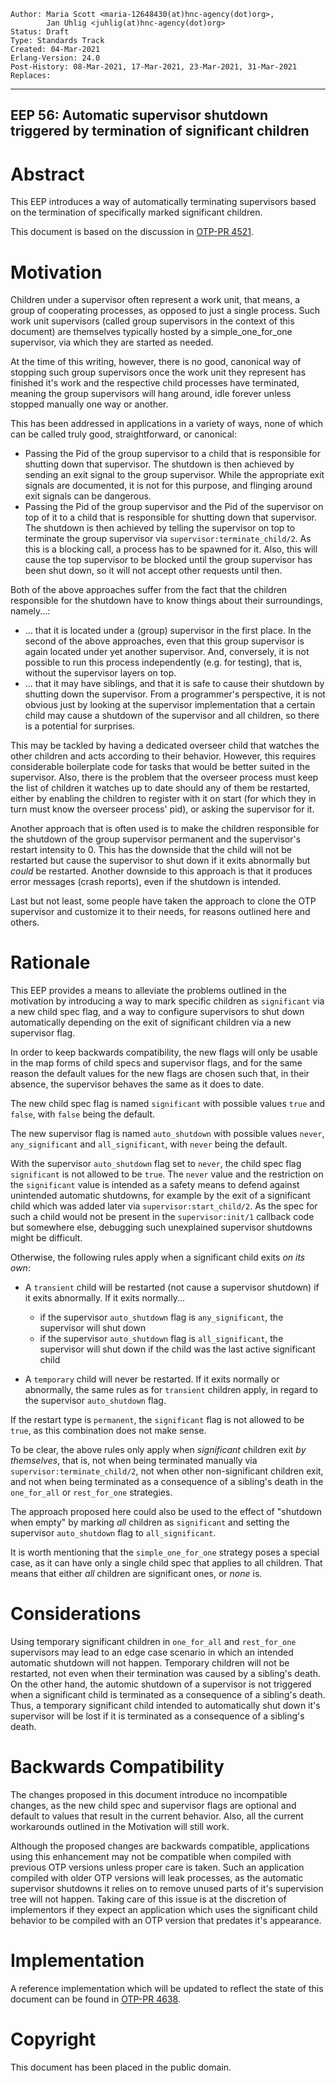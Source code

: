     Author: Maria Scott <maria-12648430(at)hnc-agency(dot)org>,
            Jan Uhlig <juhlig(at)hnc-agency(dot)org>
    Status: Draft
    Type: Standards Track
    Created: 04-Mar-2021
    Erlang-Version: 24.0
    Post-History: 08-Mar-2021, 17-Mar-2021, 23-Mar-2021, 31-Mar-2021
    Replaces:
****
EEP 56: Automatic supervisor shutdown triggered by termination of significant children
----

Abstract
========

This EEP introduces a way of automatically terminating supervisors based
on the termination of specifically marked significant children.

This document is based on the discussion in [OTP-PR 4521][].

Motivation
==========

Children under a supervisor often represent a work unit, that means, a group
of cooperating processes, as opposed to just a single process. Such work
unit supervisors (called group supervisors in the context of this document)
are themselves typically hosted by a simple\_one\_for\_one supervisor, via
which they are started as needed.

At the time of this writing, however, there is no good, canonical way of
stopping such group supervisors once the work unit they represent has
finished it's work and the respective child processes have terminated,
meaning the group supervisors will hang around, idle forever unless
stopped manually one way or another.

This has been addressed in applications in a variety of ways, none of which
can be called truly good, straightforward, or canonical:

* Passing the Pid of the group supervisor to a child that is responsible for
  shutting down that supervisor. The shutdown is then achieved by sending
  an exit signal to the group supervisor. While the appropriate exit signals
  are documented, it is not for this purpose, and flinging around exit signals
  can be dangerous.
* Passing the Pid of the group supervisor and the Pid of the supervisor on top
  of it to a child that is responsible for shutting down that supervisor.
  The shutdown is then achieved by telling the supervisor on top to terminate
  the group supervisor via `supervisor:terminate_child/2`. As this is a
  blocking call, a process has to be spawned for it. Also, this will cause
  the top supervisor to be blocked until the group supervisor has been shut
  down, so it will not accept other requests until then.

Both of the above approaches suffer from the fact that the children responsible
for the shutdown have to know things about their surroundings, namely...:

* ... that it is located under a (group) supervisor in the first place. In the
  second of the above approaches, even that this group supervisor is again
  located under yet another supervisor. And, conversely, it is not possible
  to run this process independently (e.g. for testing), that is, without
  the supervisor layers on top.
* ... that it may have siblings, and that it is safe to cause their shutdown
  by shutting down the supervisor. From a programmer's perspective, it is not
  obvious just by looking at the supervisor implementation that a certain
  child may cause a shutdown of the supervisor and all children, so there is
  a potential for surprises.

This may be tackled by having a dedicated overseer child that watches the
other children and acts according to their behavior. However, this requires
considerable boilerplate code for tasks that would be better suited in the
supervisor. Also, there is the problem that the overseer process must keep
the list of children it watches up to date should any of them be restarted,
either by enabling the children to register with it on start (for which they
in turn must know the overseer process' pid), or asking the supervisor
for it.

Another approach that is often used is to make the children responsible for
the shutdown of the group supervisor permanent and the supervisor's restart
intensity to 0. This has the downside that the child will not be restarted
but cause the supervisor to shut down if it exits abnormally but _could_
be restarted. Another downside to this approach is that it produces error
messages (crash reports), even if the shutdown is intended.

Last but not least, some people have taken the approach to clone the OTP
supervisor and customize it to their needs, for reasons outlined here and
others.

Rationale
=========

This EEP provides a means to alleviate the problems outlined in the
motivation by introducing a way to mark specific children as `significant`
via a new child spec flag, and a way to configure supervisors to shut down
automatically depending on the exit of significant children via a new
supervisor flag.

In order to keep backwards compatibility, the new flags will only be usable
in the map forms of child specs and supervisor flags, and for the same reason
the default values for the new flags are chosen such that, in their absence,
the supervisor behaves the same as it does to date.

The new child spec flag is named `significant` with possible values `true` and
`false`, with `false` being the default.

The new supervisor flag is named `auto_shutdown` with possible values `never`,
`any_significant` and `all_significant`, with `never` being the default.

With the supervisor `auto_shutdown` flag set to `never`, the child spec flag
`significant` is not allowed to be `true`. The `never` value and the restriction
on the `significant` value is intended as a safety means to defend against
unintended automatic shutdowns, for example by the exit of a significant child
which was added later via `supervisor:start_child/2`. As the spec for such a
child would not be present in the `supervisor:init/1` callback code but
somewhere else, debugging such unexplained supervisor shutdowns might be
difficult.

Otherwise, the following rules apply when a significant child exits _on its
own_:

* A `transient` child will be restarted (not cause a supervisor shutdown)
  if it exits abnormally. If it exits normally...

    * if the supervisor `auto_shutdown` flag is `any_significant`, the supervisor
      will shut down
    * if the supervisor `auto_shutdown` flag is `all_significant`, the supervisor
      will shut down if the child was the last active significant child

* A `temporary` child will never be restarted. If it exits normally or
  abnormally, the same rules as for `transient` children apply, in regard to
  the supervisor `auto_shutdown` flag.

If the restart type is `permanent`, the `significant` flag is not allowed to
be `true`, as this combination does not make sense.

To be clear, the above rules only apply when _significant_ children exit
_by themselves_, that is, not when being terminated manually via
`supervisor:terminate_child/2`, not when other non-significant children exit,
and not when being terminated as a consequence of a sibling's death in the
`one_for_all` or `rest_for_one` strategies.

The approach proposed here could also be used to the effect of "shutdown when
empty" by marking _all_ children as `significant` and setting the supervisor
`auto_shutdown` flag to `all_significant`.

It is worth mentioning that the `simple_one_for_one` strategy poses a special
case, as it can have only a single child spec that applies to all children.
That means that either _all_ children are significant ones, or _none_ is.

Considerations
==============

Using temporary significant children in `one_for_all` and `rest_for_one`
supervisors may lead to an edge case scenario in which an intended automatic
shutdown will not happen. Temporary children will not be restarted, not even
when their termination was caused by a sibling's death. On the other hand,
the automic shutdown of a supervisor is not triggered when a significant
child is terminated as a consequence of a sibling's death. Thus, a temporary
significant child intended to automatically shut down it's supervisor will
be lost if it is terminated as a consequence of a sibling's death.

Backwards Compatibility
=======================

The changes proposed in this document introduce no incompatible changes, as
the new child spec and supervisor flags are optional and default to values
that result in the current behavior. Also, all the current workarounds
outlined in the Motivation will still work.

Although the proposed changes are backwards compatible, applications using
this enhancement may not be compatible when compiled with previous OTP
versions unless proper care is taken.
Such an application compiled with older OTP versions will leak processes,
as the automatic supervisor shutdowns it relies on to remove unused parts of
it's supervision tree will not happen.
Taking care of this issue is at the discretion of implementors if they expect
an application which uses the significant child behavior to be compiled
with an OTP version that predates it's appearance.

Implementation
==============

A reference implementation which will be updated to reflect the state of this
document can be found in [OTP-PR 4638][].

[OTP-PR 4521]: https://github.com/erlang/otp/pull/4521
    "supervisor: add restart type intrinsic #4521"

[OTP-PR 4638]: https://github.com/erlang/otp/pull/4638
    "Reference implementation for EEP 56"

Copyright
=========

This document has been placed in the public domain.

[EmacsVar]: <> "Local Variables:"
[EmacsVar]: <> "mode: indented-text"
[EmacsVar]: <> "indent-tabs-mode: nil"
[EmacsVar]: <> "sentence-end-double-space: t"
[EmacsVar]: <> "fill-column: 70"
[EmacsVar]: <> "coding: utf-8"
[EmacsVar]: <> "End:"
[VimVar]: <> " vim: set fileencoding=utf-8 expandtab shiftwidth=4 softtabstop=4: "
